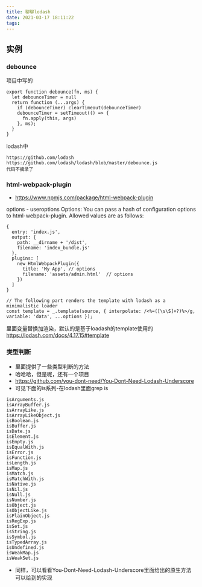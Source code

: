 ```yaml
---
title: 聊聊lodash
date: 2021-03-17 18:11:22
tags:
---
```


## 实例

### debounce
项目中写的
```
export function debounce(fn, ms) {
  let debounceTimer = null
  return function (...args) {
    if (debounceTimer) clearTimeout(debounceTimer)
    debounceTimer = setTimeout(() => {
      fn.apply(this, args)
    }, ms);
  }
}

```
lodash中
```
https://github.com/lodash
https://github.com/lodash/lodash/blob/master/debounce.js
代码不摘录了
```

### html-webpack-plugin
- https://www.npmjs.com/package/html-webpack-plugin

options - useroptions
Options: You can pass a hash of configuration options to html-webpack-plugin. Allowed values are as follows:

```
{
  entry: 'index.js',
  output: {
    path: __dirname + '/dist',
    filename: 'index_bundle.js'
  },
  plugins: [
    new HtmlWebpackPlugin({
      title: 'My App', // options
      filename: 'assets/admin.html'  // options
    })
  ]
}

// The following part renders the template with lodash as a minimalistic loader
const template = _.template(source, { interpolate: /<%=([\s\S]+?)%>/g, variable: 'data', ...options });
```
里面变量替换加渲染，默认的是基于loadash的template使用的
https://lodash.com/docs/4.17.15#template


### 类型判断
- 里面提供了一些类型判断的方法
- 哈哈哈，但是呢，还有一个项目
- https://github.com/you-dont-need/You-Dont-Need-Lodash-Underscore
- 可见下面的is系列-在lodash里面grep is
```
isArguments.js
isArrayBuffer.js
isArrayLike.js
isArrayLikeObject.js
isBoolean.js
isBuffer.js
isDate.js
isElement.js
isEmpty.js
isEqualWith.js
isError.js
isFunction.js
isLength.js
isMap.js
isMatch.js
isMatchWith.js
isNative.js
isNil.js
isNull.js
isNumber.js
isObject.js
isObjectLike.js
isPlainObject.js
isRegExp.js
isSet.js
isString.js
isSymbol.js
isTypedArray.js
isUndefined.js
isWeakMap.js
isWeakSet.js
```
- 同样，可以看看You-Dont-Need-Lodash-Underscore里面给出的原生方法可以给到的实现
